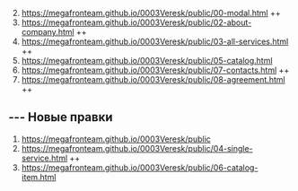 2. <https://megafronteam.github.io/0003Veresk/public/00-modal.html> ++
2. <https://megafronteam.github.io/0003Veresk/public/02-about-company.html> ++
3. <https://megafronteam.github.io/0003Veresk/public/03-all-services.html> ++
5. <https://megafronteam.github.io/0003Veresk/public/05-catalog.html>
7. <https://megafronteam.github.io/0003Veresk/public/07-contacts.html> ++
8. <https://megafronteam.github.io/0003Veresk/public/08-agreement.html> ++

## --- Новые правки
1. <https://megafronteam.github.io/0003Veresk/public>
4. <https://megafronteam.github.io/0003Veresk/public/04-single-service.html> ++
6. <https://megafronteam.github.io/0003Veresk/public/06-catalog-item.html>